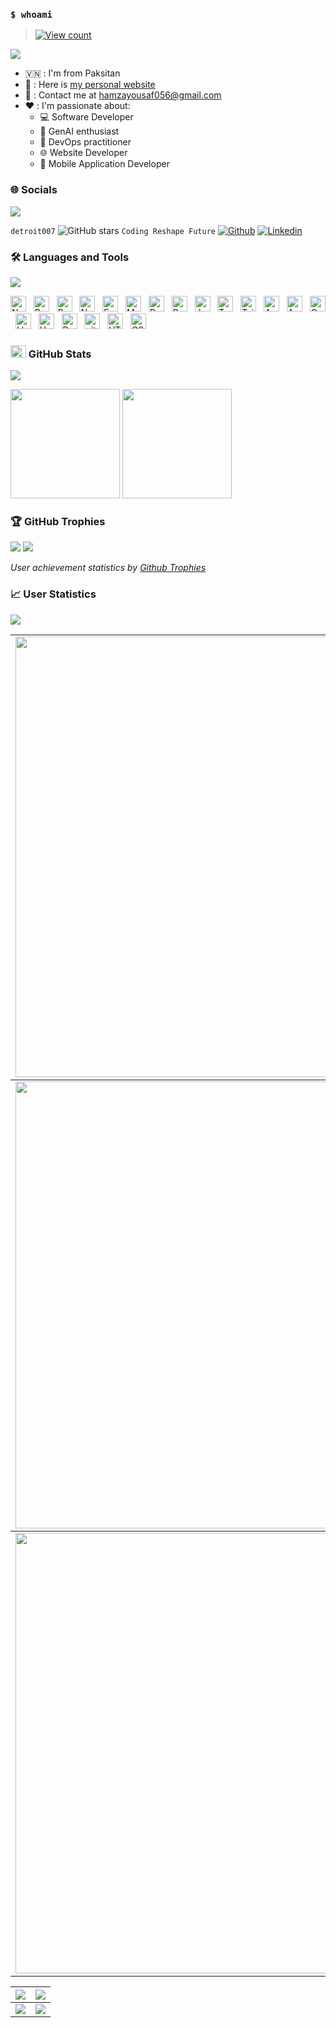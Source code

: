 ### `$ whoami`

> [![View count](https://visitcount.itsvg.in/api?id=detroit007&color=6&icon=0&pretty=true)](https://visitcount.itsvg.in/api?id=detroit007)

<img src="https://user-images.githubusercontent.com/73097560/115834477-dbab4500-a447-11eb-908a-139a6edaec5c.gif">


- 🇻🇳 : I'm from Paksitan
- 👀 : Here is [my personal website](#)
- 📧 : Contact me at [hamzayousaf056@gmail.com](mailto:hamzayousaf056@gmail.com)
- ❤️ : I'm passionate about:
  - 💻 Software Developer
  - 🧠 GenAI enthusiast
  - 🚀 DevOps practitioner
  - 🌐 Website Developer
  - 📱 Mobile Application Developer

### 🌐 Socials
<img src="https://user-images.githubusercontent.com/73097560/115834477-dbab4500-a447-11eb-908a-139a6edaec5c.gif">

`detroit007`
![GitHub stars](https://img.shields.io/github/stars/detroit007?style=social)
`Coding Reshape Future`
[![Github](https://img.shields.io/badge/GitHub-100000?style=for-the-badge&logo=github&logoColor=white)](https://github.com/detroit007/)
[![Linkedin](https://img.shields.io/badge/LinkedIn-0077B5?style=for-the-badge&logo=linkedin&logoColor=white)](https://www.linkedin.com/in/hamza-yousaf-b41b34142)

### 🛠 Languages and Tools
<img src="https://user-images.githubusercontent.com/73097560/115834477-dbab4500-a447-11eb-908a-139a6edaec5c.gif">

<img src="https://img.shields.io/badge/Next.js-282C34?logo=next.js&logoColor=FFFFFF" title="Next.js" height="25"/> &nbsp;
<img src="https://img.shields.io/badge/ReactJS-282C34?logo=react&logoColor=61DAFB" title="ReactJS" height="25"/> &nbsp;
<img src="https://img.shields.io/badge/React%20Native-282C34?logo=react&logoColor=61DAFB" title="React Native" height="25"/> &nbsp;
<img src="https://img.shields.io/badge/Node.js-282C34?logo=node.js&logoColor=00F200" title="Node.js" height="25"/> &nbsp;
<img src="https://img.shields.io/badge/Express-282C34?logo=express&logoColor=FFFFFF" title="Express.js" height="25"/> &nbsp;
<img src="https://img.shields.io/badge/MongoDB-282C34?logo=mongodb&logoColor=47A248" title="MongoDB" height="25"/> &nbsp;
<img src="https://img.shields.io/badge/PostgreSQL-282C34?logo=postgresql&logoColor=336791" title="PostgreSQL" height="25"/> &nbsp;
<img src="https://img.shields.io/badge/Redux-282C34?logo=redux&logoColor=764ABC" title="Redux/Redux Toolkit" height="25"/> &nbsp;
<img src="https://img.shields.io/badge/JavaScript-282C34?logo=javascript&logoColor=F7DF1E" title="JavaScript" height="25"/> &nbsp;
<img src="https://img.shields.io/badge/TypeScript-282C34?logo=typescript&logoColor=3178C6" title="TypeScript" height="25"/> &nbsp;
<img src="https://img.shields.io/badge/Tailwind%20CSS-282C34?logo=tailwind-css&logoColor=38B2AC" title="TailwindCSS" 
height="25"/> &nbsp;
<img src="https://img.shields.io/badge/AWS-282C34?logo=amazon-aws&logoColor=FF9900" title="AWS" height="25"/> &nbsp;
<img src="https://img.shields.io/badge/Azure-282C34?logo=microsoft-azure&logoColor=0078D4" title="Azure" height="25"/> &nbsp;
<img src="https://img.shields.io/badge/OpenAI-282C34?logo=openai&logoColor=00A86B" title="OpenAI" height="25"/> &nbsp;
<img src="https://img.shields.io/badge/Llama3-282C34?logo=llama.ai&logoColor=00A86B" title="Llama3" height="25"/> &nbsp;
<img src="https://img.shields.io/badge/Hugging%20Face-282C34?logo=hugging-face&logoColor=00A86B" title="Hugging Face" height="25"/> &nbsp;
<img src="https://img.shields.io/badge/Docker-282C34?logo=docker&logoColor=2496ED" title="Docker" height="25"/> &nbsp;
<img src="https://img.shields.io/badge/git-282C34?logo=git&logoColor=F05032" title="git" height="25"/> &nbsp;
<img src="https://img.shields.io/badge/HTML5-282C34?logo=html5&logoColor=E34F26" title="HTML5" height="25"/> &nbsp;
<img src="https://img.shields.io/badge/CSS3-282C34?logo=css3&logoColor=1572B6" title="CSS3" height="25"/> &nbsp;

### <img src="https://media.giphy.com/media/cj87CxfRtrUifF3Ryk/giphy.gif" width="25px" height="20px"> GitHub Stats
<img src="https://user-images.githubusercontent.com/73097560/115834477-dbab4500-a447-11eb-908a-139a6edaec5c.gif">

[<img src="https://github-readme-stats.vercel.app/api?username=detroit007&show_icons=true&count_private=true&bg_color=30,e96443,904e95&title_color=fff&text_color=fff&include_all_commits=true" height="175">](https://github-readme-stats.vercel.app/api?username=detroit007)
[<img src="https://github-readme-stats.vercel.app/api/top-langs/?username=detroit007&layout=compact&bg_color=30,e96443,904e95&title_color=fff&text_color=fff" height="175">](https://github-readme-stats.vercel.app/api/top-langs/?username=detroit007)

### 🏆 GitHub Trophies
<img src="https://user-images.githubusercontent.com/73097560/115834477-dbab4500-a447-11eb-908a-139a6edaec5c.gif">

<a href="https://github-trophies.vercel.app/?username=detroit007" target="_blank">
  <img src="https://github-trophies.vercel.app/?username=detroit007&theme=radical&margin-w=4&margin-h=4">
</a>

*User achievement statistics by [Github Trophies](https://github.com/detroit007/github-trophies)*

### 📈 User Statistics
<img src="https://user-images.githubusercontent.com/73097560/115834477-dbab4500-a447-11eb-908a-139a6edaec5c.gif">

<table>
  <tbody>
    <tr>
      <td>
        <a href="https://github-readme-streak-stats.herokuapp.com/?user=detroit007">
          <img width="705" src="https://github-readme-streak-stats.herokuapp.com/?user=detroit007&bg_color=30,e96443,904e95&title_color=fff&text_color=fff&theme=radical&hide_border=true">
        </a>
      </td>
    </tr>
  </tbody>
  <tbody>
    <tr>
      <td>
        <a href="https://github-profile-summary-cards.vercel.app/api/cards/profile-details?username=detroit007">
          <img width="715" src="https://github-profile-summary-cards.vercel.app/api/cards/profile-details?username=detroit007&theme=dracula"/>
        </a>
      </td>
    </tr>
  </tbody>
  <tbody>
    <tr>
      <td>
        <a href="https://activity-graph.herokuapp.com/graph?username=detroit007">
          <img width="705" src="https://activity-graph.herokuapp.com/graph?username=detroit007&theme=dracula">
        </a>
      </td>
    </tr>
  </tbody>
</table>

<table>
  <tbody>
    <tr>
      <th>
        <a href="https://github-profile-summary-cards.vercel.app/api/cards/repos-per-language?username=detroit007">
          <img src="https://github-profile-summary-cards.vercel.app/api/cards/repos-per-language?username=detroit007&theme=dracula"/>
        </a>
      </th>
      <th>
        <a href="https://github-profile-summary-cards.vercel.app/api/cards/most-commit-language?username=detroit007&">
          <img src="https://github-profile-summary-cards.vercel.app/api/cards/most-commit-language?username=detroit007&theme=dracula"/>
        </a>
      </th>
    </tr>
  </tbody>
  <tbody>
    <tr>
      <td>
        <a href="https://github-profile-summary-cards.vercel.app/api/cards/stats?username=detroit007">
          <img src="https://github-profile-summary-cards.vercel.app/api/cards/stats?username=detroit007&theme=dracula"/>
        </a>
      </td>
      <td>
        <a href="https://github-profile-summary-cards.vercel.app/api/cards/productive-time?username=detroit007">
          <img src="https://github-profile-summary-cards.vercel.app/api/cards/productive-time?username=detroit007&theme=dracula"/>
        </a>
      </td>
    </tr>
  </tbody>
</table>
